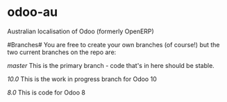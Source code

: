 odoo-au
=======

Australian localisation of Odoo (formerly OpenERP)

#Branches#
You are free to create your own branches (of course!) but the two current branches on the repo are:

*master*
This is the primary branch - code that's in here should be stable.

*10.0*
This is the work in progress branch for Odoo 10

*8.0*
This is code for Odoo 8
